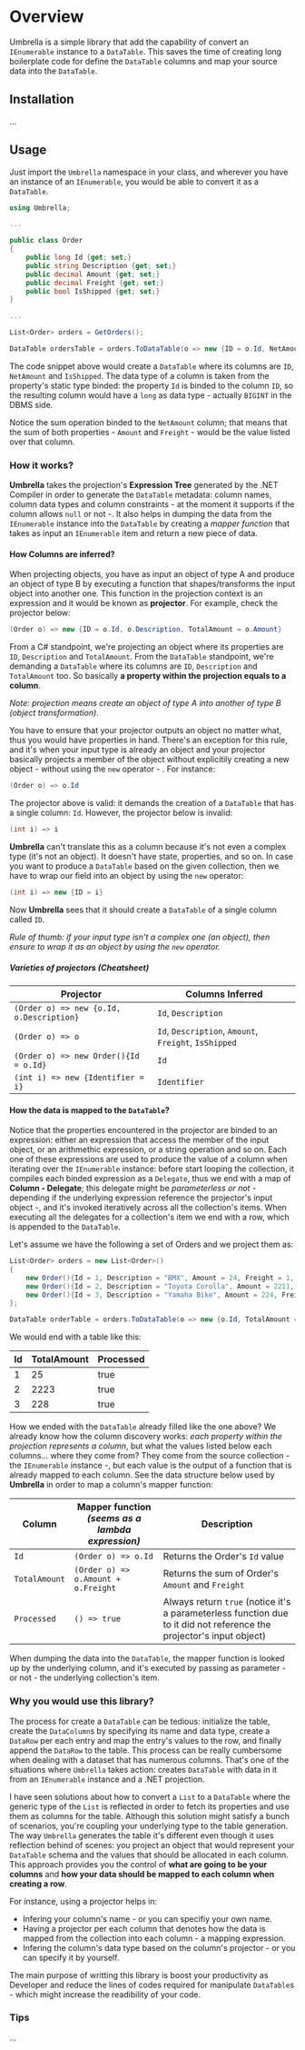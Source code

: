 # Overview

Umbrella is a simple library that add the capability of convert an `IEnumerable` instance to a `DataTable`. This saves the time of creating long boilerplate code for define the `DataTable` columns and map your source data into the `DataTable`.

## Installation

...

## Usage

Just import the `Umbrella` namespace in your class, and wherever you have an instance of an `IEnumerable`, you would be able to convert it as a `DataTable`.

````csharp
using Umbrella;

...

public class Order
{
    public long Id {get; set;}
    public string Description {get; set;}
    public decimal Amount {get; set;}
    public decimal Freight {get; set;}
    public bool IsShipped {get; set;}
}

...

List<Order> orders = GetOrders();

DataTable ordersTable = orders.ToDataTable(o => new {ID = o.Id, NetAmount = o.Amount + o.Freight, p.IsShipped});
````

The code snippet above would create a `DataTable` where its columns are `ID`, `NetAmount` and `IsShipped`. The data type of a column is taken from the property's static type binded: the property `Id` is binded to the column `ID`, so the resulting column would have a `long` as data type - actually `BIGINT` in the DBMS side.

Notice the sum operation binded to the `NetAmount` column; that means that the sum of both properties - `Amount` and `Freight` - would be the value listed over that column.

### How it works?

**Umbrella** takes the projection's **Expression Tree** generated by the .NET Compiler in order to generate the `DataTable` metadata: column names, column data types and column constraints - at the moment it supports if the column allows `null` or not -. It also helps in dumping the data from the `IEnumerable` instance into the `DataTable` by creating a *mapper function* that takes as input an `IEnumerable` item and return a new piece of data. 

#### How Columns are inferred?

When projecting objects, you have as input an object of type A and produce an object of type B by executing a function that shapes/transforms the input object into another one. This function in the projection context is an expression and it would be known as **projector**. For example, check the projector below:

````csharp
(Order o) => new {ID = o.Id, o.Description, TotalAmount = o.Amount}
````

From a C# standpoint, we're projecting an object where its properties are `ID`, `Description` and `TotalAmount`. From the `DataTable` standpoint, we're demanding a `DataTable` where its columns are `ID`, `Description` and `TotalAmount` too. So basically **a property within the projection equals to a column**.

*Note: projection means create an object of type A into another of type B (object transformation).*

You have to ensure that your projector outputs an object no matter what, thus you would have properties in hand. There's an exception for this rule, and it's when your input type is already an object and your projector basically projects a member of the object without explicitily creating a new object - without using the `new` operator - . For instance:

````csharp
(Order o) => o.Id
````

The projector above is valid: it demands the creation of a `DataTable` that has a single column: `Id`. However, the projector below is invalid:

````csharp
(int i) => i
````

**Umbrella** can't translate this as a column because it's not even a complex type (it's not an object). It doesn't have state, properties, and so on. In case you want to produce a `DataTable` based on the given collection, then we have to wrap our field into an object by using the `new` operator:

````csharp
(int i) => new {ID = i}
````

Now **Umbrella** sees that it should create a `DataTable` of a single column called `ID`.

*Rule of thumb: if your input type isn't a complex one (an object), then ensure to wrap it as an object by using the `new` operator.*

##### Varieties of projectors (Cheatsheet)

| Projector | Columns Inferred |
| - | - |
| `(Order o) => new {o.Id, o.Description}` | `Id`, `Description`|
| `(Order o) => o` | `Id`, `Description`, `Amount`, `Freight`, `IsShipped` |
| `(Order o) => new Order(){Id = o.Id}` | `Id`|
| `(int i) => new {Identifier = i}` | `Identifier`|

#### How the data is mapped to the `DataTable`?

Notice that the properties encountered in the projector are binded to an expression: either an expression that access the member of the input object, or an arithmethic expression, or a string operation and so on. Each one of these expressions are used to produce the value of a column when iterating over the `IEnumerable` instance: before start looping the collection, it compiles each binded expression as a `Delegate`, thus we end with a map of **Column - Delegate**; this delegate might be *parameterless or not* - depending if the underlying expression reference the projector's input object -, and it's invoked iteratively across all the collection's items. When executing all the delegates for a collection's item we end with a row, which is appended to the `DataTable`.

Let's assume we have the following a set of Orders and we project them as:

````csharp
List<Order> orders = new List<Order>()
{
    new Order(){Id = 1, Description = "BMX", Amount = 24, Freight = 1, IsShipped = false},
    new Order(){Id = 2, Description = "Toyota Corolla", Amount = 2211, Freight = 12, IsShipped = true},
    new Order(){Id = 3, Description = "Yamaha Bike", Amount = 224, Freight = 4, IsShipped = false}
};

DataTable orderTable = orders.ToDataTable(o => new {o.Id, TotalAmount = o.Amount + o.Freight, Processed = true});
````

We would end with a table like this:

| Id | TotalAmount | Processed |
| - | - | - |
| 1 | 25 | true |
| 2 | 2223 | true |
| 3 | 228 | true |

How we ended with the `DataTable` already filled like the one above? We already know how the column discovery works: *each property within the projection represents a column*, but what the values listed below each columns... where they come from? They come from the source collection - the `IEnumerable` instance -, but each value is the output of a function that is already mapped to each column. See the data structure below used by **Umbrella** in order to map a column's mapper function:

| Column | Mapper function *(seems as a lambda expression)* | Description |
| - | - | - |
| `Id` | `(Order o) => o.Id` | Returns the Order's `Id` value |
| `TotalAmount` | `(Order o) => o.Amount + o.Freight` | Returns the sum of Order's `Amount` and `Freight` |
| `Processed` | `() => true` | Always return `true` (notice it's a parameterless function due to it did not reference the projector's input object) |

When dumping the data into the `DataTable`, the mapper function is looked up by the underlying column, and it's executed by passing as parameter - or not - the underlying collection's item.


### Why you would use this library?

The process for create a `DataTable` can be tedious: initialize the table, create the `DataColumn`s by specifying its name and data type, create a `DataRow` per each entry and map the entry's values to the row, and finally append the `DataRow` to the table. This process can be really cumbersome when dealing with a dataset that has numerous columns. That's one of the situations where `Umbrella` takes action: creates `DataTable` with data in it from an `IEnumerable` instance and a .NET projection.

I have seen solutions about how to convert a `List` to a `DataTable` where the generic type of the `List` is reflected in order to fetch its properties and use them as columns for the table. Although this solution might satisfy a bunch of scenarios, you're coupling your underlying type to the table generation. The way `Umbrella` generates the table it's different even though it uses reflection behind of scenes: you project an object that would represent your `DataTable` schema and the values that should be allocated in each column. This approach provides you the control of **what are going to be your columns** and **how your data should be mapped to each column when creating a row**.

For instance, using a projector helps in:

- Infering your column's name - or you can specifiy your own name.
- Having a projector per each column that denotes how the data is mapped from the collection into each column - a mapping expression.
- Infering the column's data type based on the column's projector - or you can specify it by yourself.

The main purpose of writting this library is boost your productivity as Developer and reduce the lines of codes required for manipulate `DataTable`s - which might increase the readibility of your code.

### Tips

...